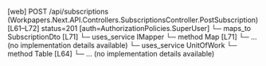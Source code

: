 [web] POST /api/subscriptions  (Workpapers.Next.API.Controllers.SubscriptionsController.PostSubscription)  [L61–L72] status=201 [auth=AuthorizationPolicies.SuperUser]
  └─ maps_to SubscriptionDto [L71]
  └─ uses_service IMapper
    └─ method Map [L71]
      └─ ... (no implementation details available)
  └─ uses_service UnitOfWork
    └─ method Table [L64]
      └─ ... (no implementation details available)

